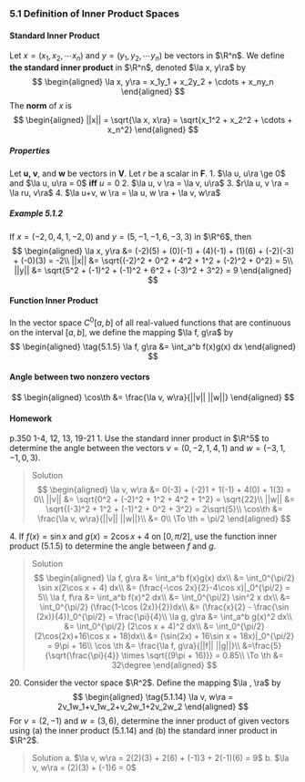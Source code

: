 ### 5.1 Definition of Inner Product Spaces

#### Standard Inner Product
Let $x = (x_1, x_2, \cdots x_n)$ and $y = (y_1, y_2, \cdots y_n)$ be vectors in $\R^n$. We define **the standard inner product** in $\R^n$, denoted $\la x, y\ra$ by
$$
\begin{aligned}
\la x, y\ra = x_1y_1 + x_2y_2 + \cdots + x_ny_n
\end{aligned}
$$
The **norm** of $x$ is
$$
\begin{aligned}
||x|| = \sqrt{\la x, x\ra} = \sqrt{x_1^2 + x_2^2 + \cdots + x_n^2}
\end{aligned}
$$

##### Properties
Let **u, v**, and **w** be vectors in **V**. Let $r$ be a scalar in **F**.
1\. $\la u, u\ra \ge 0$ and $\la u, u\ra = 0$ **iff** $u=0$
2\. $\la u, v \ra = \la v, u\ra$
3\. $r\la u, v \ra = \la ru, v\ra$
4\. $\la u+v, w \ra = \la u, w \ra + \la v, w\ra$

##### Example 5.1.2
If $x = (-2, 0, 4, 1, -2, 0)$ and $y = (5, -1, -1, 6, -3, 3)$ in $\R^6$, then
$$
\begin{aligned}
\la x, y\ra &= (-2)(5) + (0)(-1) + (4)(-1) + (1)(6) + (-2)(-3) + (-0)(3) = -2\\
||x|| &= \sqrt{(-2)^2 + 0^2 + 4^2 + 1^2 + (-2)^2 + 0^2} = 5\\
||y|| &= \sqrt{5^2 + (-1)^2 + (-1)^2 + 6^2 + (-3)^2 + 3^2} = 9
\end{aligned}
$$

#### Function Inner Product
In the vector space $C^0[a, b]$ of all real-valued functions that are continuous on the interval $[a, b]$, we define the mapping $\la f, g\ra$ by
$$
\begin{aligned}
\tag{5.1.5} \la f, g\ra &= \int_a^b f(x)g(x) dx
\end{aligned}
$$

#### Angle between two nonzero vectors
$$
\begin{aligned}
\cos\th &= \frac{\la v, w\ra}{||v|| ||w||}
\end{aligned}
$$


#### Homework
p.350 1-4, 12, 13, 19-21
1\. Use the standard inner product in $\R^5$ to determine the angle between the vectors $v = (0, -2, 1, 4, 1)$ and $w = (-3, 1, -1, 0, 3)$.
>Solution
$$
\begin{aligned}
\la v, w\ra &= 0(-3) + (-2)1 + 1(-1) + 4(0) + 1(3) = 0\\
||v|| &= \sqrt{0^2 + (-2)^2 + 1^2 + 4^2 + 1^2} = \sqrt{22}\\
||w|| &= \sqrt{(-3)^2 + 1^2 + (-1)^2 + 0^2 + 3^2} = 2\sqrt{5}\\
\cos\th &= \frac{\la v, w\ra}{||v|| ||w||}\\
&= 0\\
\To \th = \pi/2
\end{aligned}
$$

4\. If $f(x) = \sin x$ and $g(x) = 2\cos x + 4$ on $[0, \pi/2]$, use the function inner product (5.1.5) to determine the angle between $f$ and $g$.
>Solution
$$
\begin{aligned}
\la f, g\ra &= \int_a^b f(x)g(x) dx\\
&= \int_0^{\pi/2} \sin x(2\cos x + 4) dx\\
&= (\frac{-\cos 2x}{2}-4\cos x)|_0^{\pi/2} = 5\\
\la f, f\ra &= \int_a^b f(x)^2 dx\\
&= \int_0^{\pi/2} \sin^2 x dx\\
&= \int_0^{\pi/2} (\frac{1-\cos (2x)}{2})dx\\
&= (\frac{x}{2} - \frac{\sin (2x)}{4})_0^{\pi/2} = \frac{\pi}{4}\\
\la g, g\ra &= \int_a^b g(x)^2 dx\\
&= \int_0^{\pi/2} (2\cos x + 4)^2 dx\\
&= \int_0^{\pi/2} (2\cos(2x)+16\cos x + 18)dx\\
&= (\sin(2x) + 16\sin x + 18x)|_0^{\pi/2} = 9\pi + 16\\
\cos \th &= \frac{\la f, g\ra}{||f|| ||g||}\\
&=\frac{5}{\sqrt{\frac{\pi}{4}} \times \sqrt{(9\pi + 16)}} = 0.85\\
\To \th &= 32\degree
\end{aligned}
$$

20\. Consider the vector space $\R^2$. Define the mapping $\la , \ra$ by
$$
\begin{aligned}
\tag{5.1.14} \la v, w\ra = 2v_1w_1+v_1w_2+v_2w_1+2v_2w_2
\end{aligned}
$$
For $v = (2, -1)$ and $w = (3, 6)$, determine the inner product of given vectors using (a) the inner product (5.1.14) and (b) the standard inner product in $\R^2$.
>Solution
a. $\la v, w\ra = 2(2)(3) + 2(6) + (-1)3 + 2(-1)(6) = 9$
b. $\la v, w\ra = (2)(3) + (-1)6  = 0$
